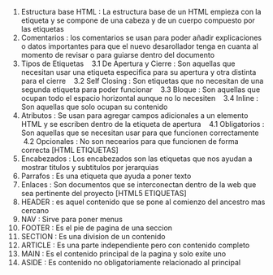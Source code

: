 1. Estructura base HTML : La estructura base de un HTML empieza con la etiqueta <hmtl> y se compone de una cabeza y de un cuerpo compuesto por las etiquetas <head><body>
2. Comentarios : los comentarios se usan para poder añadir explicaciones o datos importantes para que el nuevo desarollador tenga en cuanta al momento de revisar o para guiarse dentro del documento
3. Tipos de Etiquetas
   3.1 De Apertura y Cierre : Son aquellas que necesitan usar una etiqueta especifica para su apertura y otra distinta para el cierre
   3.2 Self Closing : Son etiquetas que no necesitan de una segunda etiqueta para poder funcionar
   3.3 Bloque : Son aquellas que ocupan todo el espacio horizontal aunque no lo necesiten
   3.4 Inline : Son aquellas que solo ocupan su contenido
4. Atributos : Se usan para agregar campos adicionales a un elemento HTML y se escriben dentro de la etiqueta de apertura
   4.1 Obligatorios : Son aquellas que se necesitan usar para que funcionen correctamente
   4.2 Opcionales : No son necearios para que funcionen de forma correcta
[HTML ETIQUETAS]
1. Encabezados : Los encabezados son las etiquetas que nos ayudan a mostrar titulos y subtitulos por jerarquias
2. Parrafos : Es una etiqueta que ayuda a poner texto
3. Enlaces : Son documentos que se interconectan dentro de la web que sea pertinente del proyecto
[HTML5 ETIQUETAS]
1. HEADER : es aquel contenido que se pone al comienzo del ancestro mas cercano
2. NAV : Sirve para poner menus
3. FOOTER : Es el pie de pagina de una seccion
4. SECTION : Es una division de un contenido
5. ARTICLE : Es una parte independiente pero con contenido completo
6. MAIN : Es el contenido principal de la pagina y solo exite uno
7. ASIDE : Es contenido no obligatoriamente relacionado al principal